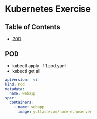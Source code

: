 # Kubernetes Exercise

## Table of Contents

- [POD](POD)

## POD

- kubectl apply -f 1.pod.yaml
- kubectl get all

```yaml
apiVersion: 'v1'
kind: Pod
metadata:
  name: webapp
spec:
  containers:
    - name: webapp
      image: yuttasakcom/node-echoserver
```
